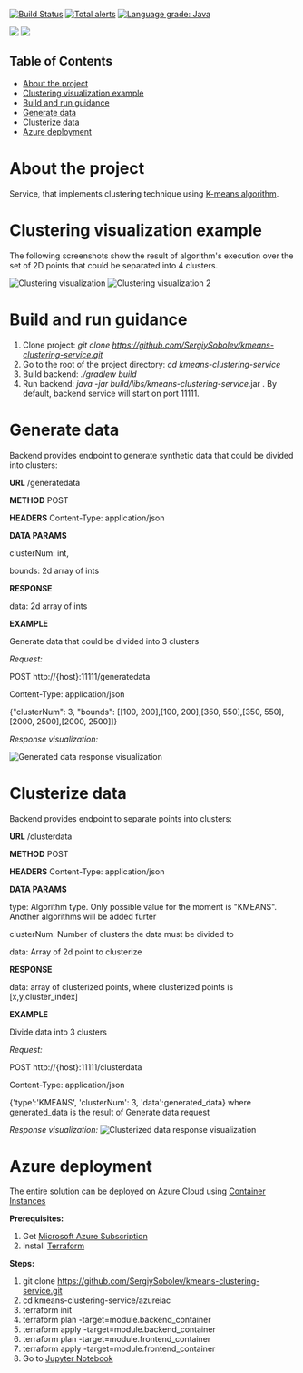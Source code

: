 [![Build Status](https://travis-ci.org/serhii-soboliev/kmeans-clustering-service.svg?branch=master)](https://travis-ci.org/SergiySobolev/kmeans-clustering-service)
[![Total alerts](https://img.shields.io/lgtm/alerts/g/serhii-soboliev/kmeans-clustering-service.svg?logo=lgtm&logoWidth=18)](https://lgtm.com/projects/g/SergiySobolev/kmeans-clustering-service/alerts/)
[![Language grade: Java](https://img.shields.io/lgtm/grade/java/g/SergiySobolev/kmeans-clustering-service.svg?logo=lgtm&logoWidth=18)](https://lgtm.com/projects/g/SergiySobolev/kmeans-clustering-service/context:java)

<!-- Badges -->
<img src="https://img.shields.io/badge/java-%23ED8B00.svg?&style=for-the-badge&logo=java&logoColor=white"/>
<img src="https://img.shields.io/badge/azure%20-%230072C6.svg?&style=for-the-badge&logo=azure-devops&logoColor=white"/>
<br>

<!-- TABLE OF CONTENTS -->
## Table of Contents

* [About the project](#about-the-project)
* [Clustering visualization example](#clustering-visualization-example)
* [Build and run guidance](#build-and-run-guidance)
* [Generate data](#generate-data)
* [Clusterize data](#clusterize-data)
* [Azure deployment](#azure-deployment)

<!-- ABOUT THE PROJECT -->
# About the project
Service, that implements clustering technique using [K-means algorithm](https://towardsdatascience.com/k-means-clustering-algorithm-applications-evaluation-methods-and-drawbacks-aa03e644b48a). 

# Clustering visualization example

The following screenshots show the result of algorithm's execution over the set of 2D points that could be separated into 4 clusters.

![Clustering visualization](https://github.com/SergiySobolev/kmeans-clustering-service/blob/master/visualization/screenshots/visualization_example.png)
![Clustering visualization 2](https://github.com/SergiySobolev/kmeans-clustering-service/blob/master/visualization/screenshots/visualization_example_1.png)


# Build and run guidance
1. Clone project:  *git clone https://github.com/SergiySobolev/kmeans-clustering-service.git*
2. Go to the root of the project directory: *cd kmeans-clustering-service*
3. Build backend: *./gradlew build*
4. Run backend: *java -jar build/libs/kmeans-clustering-service*.jar . By default, backend service will start on port 11111.

# Generate data
Backend provides endpoint to generate synthetic data that could be divided into clusters:

**URL**
/generatedata

**METHOD**
POST

**HEADERS**
Content-Type: application/json

**DATA PARAMS**

 clusterNum: int,
  
 bounds: 2d array of ints 
 
**RESPONSE**

data: 2d array of ints

**EXAMPLE**

Generate data that could be divided into 3 clusters

_Request:_

POST http://{host}:11111/generatedata

Content-Type: application/json

{"clusterNum": 3, "bounds": [[100, 200],[100, 200],[350, 550],[350, 550],[2000, 2500],[2000, 2500]]}

_Response visualization:_

![Generated data response visualization](https://github.com/SergiySobolev/kmeans-clustering-service/blob/master/visualization/screenshots/generatedata.png)

# Clusterize data
Backend provides endpoint to separate points into clusters:

**URL**
/clusterdata

**METHOD**
POST

**HEADERS**
Content-Type: application/json

**DATA PARAMS**

 type: Algorithm type. Only possible value for the moment is "KMEANS". Another algorithms will be added furter
  
 clusterNum: Number of clusters the data must be divided to
 
 data: Array of 2d point to clusterize 
 
**RESPONSE**

data: array of clusterized points, where clusterized points is [x,y,cluster_index] 

**EXAMPLE**

Divide data into 3 clusters

_Request:_

POST http://{host}:11111/clusterdata

Content-Type: application/json

{'type':'KMEANS', 'clusterNum': 3, 'data':generated_data}
where generated_data is the result of Generate data request

_Response visualization:_
![Clusterized data response visualization](https://github.com/SergiySobolev/kmeans-clustering-service/blob/master/visualization/screenshots/clusteredata.png)

# Azure deployment
The entire solution can be deployed on Azure Cloud using [Container Instances](https://azure.microsoft.com/en-us/services/container-instances/)

**Prerequisites:**
1. Get [Microsoft Azure Subscription](https://azure.microsoft.com/en-us/free/)
2. Install [Terraform](https://www.terraform.io/docs/enterprise/install/index.html)

**Steps:**
1. git clone https://github.com/SergiySobolev/kmeans-clustering-service.git
2. cd kmeans-clustering-service/azureiac
3. terraform init
4. terraform plan -target=module.backend_container
5. terraform apply -target=module.backend_container
6. terraform plan -target=module.frontend_container
7. terraform apply -target=module.frontend_container
8. Go to [Jupyter Notebook](http://kmeans-frontend.westeurope.azurecontainer.io:8888/notebooks/clustering.ipynb)